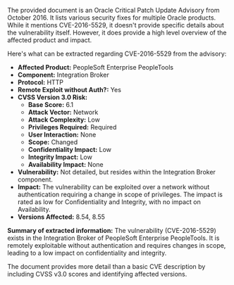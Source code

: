 The provided document is an Oracle Critical Patch Update Advisory from October 2016. It lists various security fixes for multiple Oracle products. While it mentions CVE-2016-5529, it doesn't provide specific details about the vulnerability itself. However, it does provide a high level overview of the affected product and impact.

Here's what can be extracted regarding CVE-2016-5529 from the advisory:

*   **Affected Product:** PeopleSoft Enterprise PeopleTools
*   **Component:** Integration Broker
*   **Protocol:** HTTP
*   **Remote Exploit without Auth?:** Yes
*  **CVSS Version 3.0 Risk:**
    *   **Base Score:** 6.1
    *   **Attack Vector:** Network
    *   **Attack Complexity:** Low
    *   **Privileges Required:** Required
    *   **User Interaction:** None
    *   **Scope:** Changed
    *   **Confidentiality Impact:** Low
    *   **Integrity Impact:** Low
    *   **Availability Impact:** None
*   **Vulnerability:** Not detailed, but resides within the Integration Broker component.
*   **Impact:** The vulnerability can be exploited over a network without authentication requiring a change in scope of privileges. The impact is rated as low for Confidentiality and Integrity, with no impact on Availability.
*   **Versions Affected:** 8.54, 8.55

**Summary of extracted information:**
The vulnerability (CVE-2016-5529) exists in the Integration Broker of PeopleSoft Enterprise PeopleTools. It is remotely exploitable without authentication and requires changes in scope, leading to a low impact on confidentiality and integrity.

The document provides more detail than a basic CVE description by including CVSS v3.0 scores and identifying affected versions.